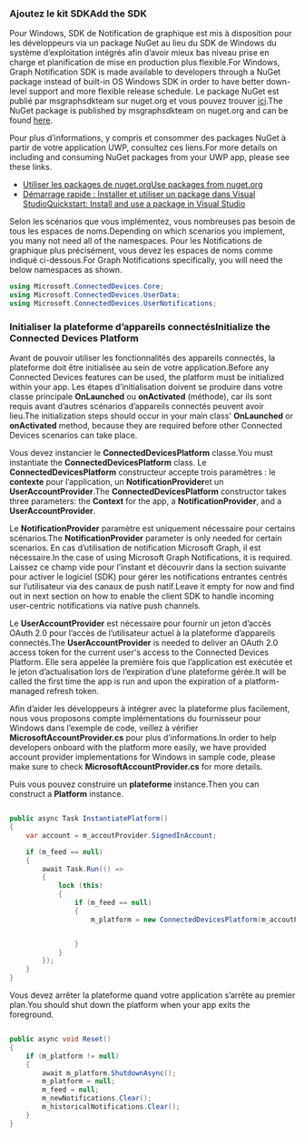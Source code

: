 ### <a name="add-the-sdk"></a><span data-ttu-id="466a6-101">Ajoutez le kit SDK</span><span class="sxs-lookup"><span data-stu-id="466a6-101">Add the SDK</span></span>

<span data-ttu-id="466a6-102">Pour Windows, SDK de Notification de graphique est mis à disposition pour les développeurs via un package NuGet au lieu du SDK de Windows du système d’exploitation intégrés afin d’avoir mieux bas niveau prise en charge et planification de mise en production plus flexible.</span><span class="sxs-lookup"><span data-stu-id="466a6-102">For Windows, Graph Notification SDK is made available to developers through a NuGet package instead of built-in OS Windows SDK in order to have better down-level support and more flexible release schedule.</span></span> <span data-ttu-id="466a6-103">Le package NuGet est publié par msgraphsdkteam sur nuget.org et vous pouvez trouver [ici](https://www.nuget.org/profiles/msgraphsdkteam).</span><span class="sxs-lookup"><span data-stu-id="466a6-103">The NuGet package is published by msgraphsdkteam on nuget.org and can be found [here](https://www.nuget.org/profiles/msgraphsdkteam).</span></span> 

<span data-ttu-id="466a6-104">Pour plus d’informations, y compris et consommer des packages NuGet à partir de votre application UWP, consultez ces liens.</span><span class="sxs-lookup"><span data-stu-id="466a6-104">For more details on including and consuming NuGet packages from your UWP app, please see these links.</span></span> 
* [<span data-ttu-id="466a6-105">Utiliser les packages de nuget.org</span><span class="sxs-lookup"><span data-stu-id="466a6-105">Use packages from nuget.org</span></span>](https://docs.microsoft.com/en-us/azure/devops/artifacts/nuget/upstream-sources?view=vsts&tabs=new-nav)
* [<span data-ttu-id="466a6-106">Démarrage rapide : Installer et utiliser un package dans Visual Studio</span><span class="sxs-lookup"><span data-stu-id="466a6-106">Quickstart: Install and use a package in Visual Studio</span></span>](https://docs.microsoft.com/en-us/nuget/quickstart/install-and-use-a-package-in-visual-studio)




<span data-ttu-id="466a6-107">Selon les scénarios que vous implémentez, vous nombreuses pas besoin de tous les espaces de noms.</span><span class="sxs-lookup"><span data-stu-id="466a6-107">Depending on which scenarios you implement, you many not need all of the namespaces.</span></span> <span data-ttu-id="466a6-108">Pour les Notifications de graphique plus précisément, vous devez les espaces de noms comme indiqué ci-dessous.</span><span class="sxs-lookup"><span data-stu-id="466a6-108">For Graph Notifications specifically, you will need the below namespaces as shown.</span></span>


```C#
using Microsoft.ConnectedDevices.Core;
using Microsoft.ConnectedDevices.UserData;
using Microsoft.ConnectedDevices.UserNotifications;

```


### <a name="initialize-the-connected-devices-platform"></a><span data-ttu-id="466a6-109">Initialiser la plateforme d’appareils connectés</span><span class="sxs-lookup"><span data-stu-id="466a6-109">Initialize the Connected Devices Platform</span></span>

<span data-ttu-id="466a6-110">Avant de pouvoir utiliser les fonctionnalités des appareils connectés, la plateforme doit être initialisée au sein de votre application.</span><span class="sxs-lookup"><span data-stu-id="466a6-110">Before any Connected Devices features can be used, the platform must be initialized within your app.</span></span> <span data-ttu-id="466a6-111">Les étapes d’initialisation doivent se produire dans votre classe principale **OnLaunched** ou **onActivated** (méthode), car ils sont requis avant d’autres scénarios d’appareils connectés peuvent avoir lieu.</span><span class="sxs-lookup"><span data-stu-id="466a6-111">The initialization steps should occur in your main class' **OnLaunched** or **onActivated** method, because they are required before other Connected Devices scenarios can take place.</span></span> 

<span data-ttu-id="466a6-112">Vous devez instancier le **ConnectedDevicesPlatform** classe.</span><span class="sxs-lookup"><span data-stu-id="466a6-112">You must instantiate the **ConnectedDevicesPlatform** class.</span></span> <span data-ttu-id="466a6-113">Le **ConnectedDevicesPlatform** constructeur accepte trois paramètres : le **contexte** pour l’application, un **NotificationProvider**et un  **UserAccountProvider**.</span><span class="sxs-lookup"><span data-stu-id="466a6-113">The **ConnectedDevicesPlatform** constructor takes three parameters: the **Context** for the app, a **NotificationProvider**, and a **UserAccountProvider**.</span></span>

<span data-ttu-id="466a6-114">Le **NotificationProvider** paramètre est uniquement nécessaire pour certains scénarios.</span><span class="sxs-lookup"><span data-stu-id="466a6-114">The **NotificationProvider** parameter is only needed for certain scenarios.</span></span> <span data-ttu-id="466a6-115">En cas d’utilisation de notification Microsoft Graph, il est nécessaire.</span><span class="sxs-lookup"><span data-stu-id="466a6-115">In the case of using Microsoft Graph Notifications, it is required.</span></span> <span data-ttu-id="466a6-116">Laissez ce champ vide pour l’instant et découvrir dans la section suivante pour activer le logiciel (SDK) pour gérer les notifications entrantes centrés sur l’utilisateur via des canaux de push natif.</span><span class="sxs-lookup"><span data-stu-id="466a6-116">Leave it empty for now and find out in next section on how to enable the client SDK to handle incoming user-centric notifications via native push channels.</span></span>

<span data-ttu-id="466a6-117">Le **UserAccountProvider** est nécessaire pour fournir un jeton d’accès OAuth 2.0 pour l’accès de l’utilisateur actuel à la plateforme d’appareils connectés.</span><span class="sxs-lookup"><span data-stu-id="466a6-117">The **UserAccountProvider** is needed to deliver an OAuth 2.0 access token for the current user's access to the Connected Devices Platform.</span></span> <span data-ttu-id="466a6-118">Elle sera appelée la première fois que l’application est exécutée et le jeton d’actualisation lors de l’expiration d’une plateforme gérée.</span><span class="sxs-lookup"><span data-stu-id="466a6-118">It will be called the first time the app is run and upon the expiration of a platform-managed refresh token.</span></span> 

<span data-ttu-id="466a6-119">Afin d’aider les développeurs à intégrer avec la plateforme plus facilement, nous vous proposons compte implémentations du fournisseur pour Windows dans l’exemple de code, veillez à vérifier **MicrosoftAccountProvider.cs** pour plus d’informations.</span><span class="sxs-lookup"><span data-stu-id="466a6-119">In order to help developers onboard with the platform more easily, we have provided account provider implementations for Windows in sample code, please make sure to check **MicrosoftAccountProvider.cs** for more details.</span></span> 

<span data-ttu-id="466a6-120">Puis vous pouvez construire un **plateforme** instance.</span><span class="sxs-lookup"><span data-stu-id="466a6-120">Then you can construct a **Platform** instance.</span></span> 

```C#

public async Task InstantiatePlatform()
{
    var account = m_accoutProvider.SignedInAccount;

    if (m_feed == null)
    {
        await Task.Run(() =>
        {
            lock (this)
            {
                if (m_feed == null)
                {
                    m_platform = new ConnectedDevicesPlatform(m_accoutProvider, this);


                }
            }
        });
    }
}

```

<span data-ttu-id="466a6-121">Vous devez arrêter la plateforme quand votre application s’arrête au premier plan.</span><span class="sxs-lookup"><span data-stu-id="466a6-121">You should shut down the platform when your app exits the foreground.</span></span>

```C#

public async void Reset()
{
    if (m_platform != null)
    {
        await m_platform.ShutdownAsync();
        m_platform = null;
        m_feed = null;
        m_newNotifications.Clear();
        m_historicalNotifications.Clear();
    }
}

```
